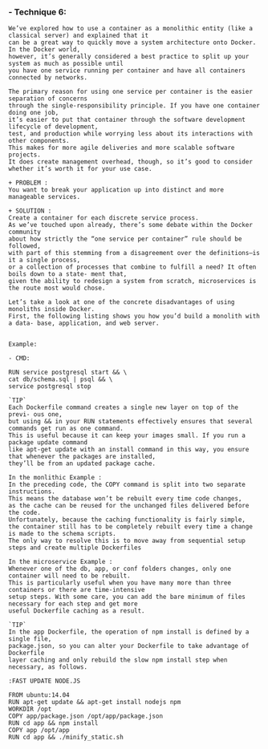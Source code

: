 ### - Technique 6:
    We’ve explored how to use a container as a monolithic entity (like a classical server) and explained that it
    can be a great way to quickly move a system architecture onto Docker. In the Docker world,
    however, it’s generally considered a best practice to split up your system as much as possible until
    you have one service running per container and have all containers connected by networks.

    The primary reason for using one service per container is the easier separation of concerns
    through the single-responsibility principle. If you have one container doing one job,
    it’s easier to put that container through the software development lifecycle of development,
    test, and production while worrying less about its interactions with other components.
    This makes for more agile deliveries and more scalable software projects.
    It does create management overhead, though, so it’s good to consider whether it’s worth it for your use case.

    + PROBLEM :
    You want to break your application up into distinct and more manageable services.

    + SOLUTION :
    Create a container for each discrete service process.
    As we’ve touched upon already, there’s some debate within the Docker community
    about how strictly the “one service per container” rule should be followed,
    with part of this stemming from a disagreement over the definitions—is it a single process,
    or a collection of processes that combine to fulfill a need? It often boils down to a state- ment that,
    given the ability to redesign a system from scratch, microservices is the route most would chose.

    Let’s take a look at one of the concrete disadvantages of using monoliths inside Docker.
    First, the following listing shows you how you’d build a monolith with a data- base, application, and web server.


    Example:

    - CMD:

    RUN service postgresql start && \
    cat db/schema.sql | psql && \
    service postgresql stop

    `TIP`
    Each Dockerfile command creates a single new layer on top of the previ- ous one,
    but using && in your RUN statements effectively ensures that several commands get run as one command.
    This is useful because it can keep your images small. If you run a package update command
    like apt-get update with an install command in this way, you ensure that whenever the packages are installed,
    they’ll be from an updated package cache.

    In the monlithic Example :
    In the preceding code, the COPY command is split into two separate instructions.
    This means the database won’t be rebuilt every time code changes,
    as the cache can be reused for the unchanged files delivered before the code.
    Unfortunately, because the caching functionality is fairly simple,
    the container still has to be completely rebuilt every time a change is made to the schema scripts.
    The only way to resolve this is to move away from sequential setup steps and create multiple Dockerfiles

    In the microservice Example :
    Whenever one of the db, app, or conf folders changes, only one container will need to be rebuilt.
    This is particularly useful when you have many more than three containers or there are time-intensive
    setup steps. With some care, you can add the bare minimum of files necessary for each step and get more
    useful Dockerfile caching as a result.

    `TIP`
    In the app Dockerfile, the operation of npm install is defined by a single file,
    package.json, so you can alter your Dockerfile to take advantage of Dockerfile
    layer caching and only rebuild the slow npm install step when necessary, as follows.

    :FAST UPDATE NODE.JS

    FROM ubuntu:14.04
    RUN apt-get update && apt-get install nodejs npm
    WORKDIR /opt
    COPY app/package.json /opt/app/package.json
    RUN cd app && npm install
    COPY app /opt/app
    RUN cd app && ./minify_static.sh

